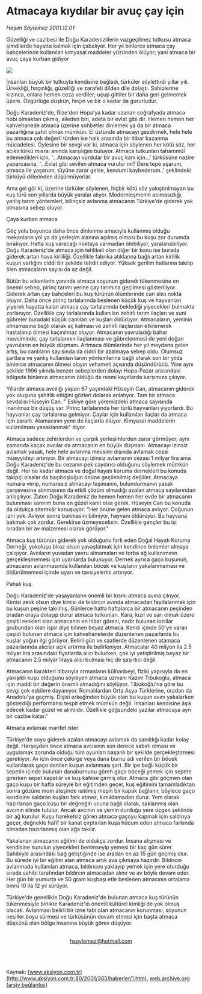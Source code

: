 # Atmacaya kıydılar bir avuç çay için

*Haşim Söylemez 2001.12.01*

<div>
 <p class="spot">
  Güzelliği ve cazibesi ile Doğu Karadenizlilerin vazgeçilmez tutkusu atmaca şimdilerde hayatta kalmak için çabalıyor. Her yıl binlerce atmaca çay bahçelerinde kullanılan kimyasal maddeler yüzünden ölüyor; yani atmaca bir avuç çaya kurban gidiyor
 </p>
 <p class="metin">
 </p>
 <img border="0" src="/web/20020415201105im_/http://www.aksiyon.com.tr/2001/365/resimler/atmaca.jpg"/>
 <p class="metin">
  İnsanları büyük bir tutkuyla kendisine bağladı, türküler söylettirdi yıllar yılı. Ürkekliği, hırçınlığı, güzelliği ve zarafeti dilden dile dolaştı. Sahiplerine kızınca, onlara hemen ceza verdiler; uçup gittiler bir daha geri gelmemek üzere. Özgürlüğe düşkün, hırçın ve bir o kadar da gururludur.
 </p>
 <p class="metin">
  Doğu Karadeniz'de, Rize'den Hopa'ya kadar uzanan coğrafyada atmaca hobi olmaktan çıkmış, aileden biri, adeta bir evlat gibi dir. Hemen hemen her kahvehanede atmaca üzerine sohbetler dinlemek ya da bir atmaca pazarlığına şahit olmak mümkün. El üstünde atmacayı gezdirmek, hele hele bu atmaca çok değerli türden ise  halk arasında bir itibar kazanma mücadelesi. Öylesine bir sevgi var ki, atmaca için söylenen her kötü söz, her acıklı türkü mısraı anında karşılığını buluyor. Atmaca tutkunları tahammül edemedikleri için, '...Atmacayı vurdular bir avuç kanı için...' türküsüne nazire yaparcasına, '...Evlat gibi sevilen atmaca vurulur mi? Dere tepe aşarum, atmaca ile yaşarum, tüyüne zarar gelse, kendumi kaybederum..' şeklindeki türküyü dillerinden düşürmüyorlar.
 </p>
 <p class="metin">
  Ama gel gör ki, üzerine türküler söylenen, hiçbir kötü söz yakıştırılmayan bu kuş türü son yıllarda büyük yaralar alıyor. Modernleşmenin acımasızlığı, yanlış tarım yöntemleri, bilinçsiz avlanma atmacanın Türkiye'de giderek yok olmasına sebep oluyor.
 </p>
 <p class="metin">
  Çaya kurban atmaca
 </p>
 <p class="metin">
  Göç yolu boyunca daha önce dinlenme amacıyla kullanmış olduğu mekanların yol ya da yerleşim alanına açılmış olması bu kuşu zor durumda bırakıyor. Hatta kuş varacağı noktaya varmadan ölebiliyor, yaralanabiliyor. Doğu Karadeniz'de atmaca için tehlikeli olan diğer bir konu ise burada giderek artan hava kirliliği. Özellikle fabrika atıklarına bağlı artan kirlilik kuşun varlığını ciddi bir şekilde tehdit ediyor. Yüksek gerilim hatlarına takılıp ölen atmacaların sayısı da az değil.
 </p>
 <p class="metin">
  Bütün bu etkenlerin yanında atmaca soyunun giderek tükenmesine en önemli sebep, pirinç tarımı yerine çay tarımına geçilmesi gösteriliyor. Giderek artan çay bahçeleri bu kuş türünün ölümlerinde can alıcı nokta oluyor. Daha önce pirinç tarlalarında beslenen küçük kuş ve hayvanları yiyerek hayatta kalan atmaca çay tarlalarında beklediği yiyecekleri bulmakta zorlanıyor. Özellikle çay tarlalarında kullanılan zehirli tarım ilaçları ve suni gübreler buradaki küçük canlıları ve kuşları öldürüyor. Atmacaların, yeminin olmamasına bağlı olarak aç kalması ve zehirli ilaçlardan etkilenerek hastalanıp ölmesi kaçınılmaz oluyor. Atmacanın yavruladığı bahar mevsiminde, çay tarlalarının ilaçlanması ve gübrelenmesi de yeni doğan yavruların en büyük düşmanı. Artmaca ölümlerinde her yıl meydana gelen artış, bu canlıların sayısında da ciddi bir azalmaya sebep oldu. Olumsuz şartlara ve yanlış kullanılan tarım yöntemlerine bağlı olarak son bir yılda binlerce atmacanın ölmesi olayın vehameti açısında düşündürücü. Yine aynı şekilde 1996 yılında benzer sebeplerden dolayı Hopa-Pazar arasındaki bölgede binlerce atmacanın öldüğü de resmi kayıtlarda karşımıza çıkıyor.
 </p>
 <p class="metin">
  Yıllardır atmaca avcılığı yapan 67 yaşındaki Hüseyin Can, atmacanın giderek yok oluşuna şahitlik ettiğini gözleri dolarak anlatıyor. Tam bir atmaca sevdalısı Hüseyin Can. " Eskiye göre yöremizdeki atmaca sayısında inanılmaz bir düşüş var. Pirinç tarlalarında her türlü hayvanları yiyorlardı. Bu hayvanlar çay tarlalarına gelmiyor. Çaylar için kullanılan ilaçlar da atmaca için zararlı. Atamacının yemi de ilaçlarla ölüyor. Kimyasal maddelerin kullanılması yasaklanmalı" diyor.
 </p>
 <p class="metin">
  Atmaca sadece zehirlerden ve çarpık yerleşimlerden zarar görmüyor, aynı zamanda kaçak avcılar da atmacanın en büyük düşmanı. Atmacayı izinsiz avlamak yasak, hele hele avlanma mevsimi dışında avlamak cezai müeyyideyi artırıyor. Bir atmacayı izinsiz avlamanın cezası 1 milyar lira ama Doğu Karadeniz'de bu cezanın pek caydırıcı olduğunu söylemek mümkün değil. Her ne kadar atmaca ve doğal hayatı koruma dernekleri bu konuda takipçi olsalar da başıboşluğun önüne geçilebilmiş değiller. Atmacaya numara verip, numarasız atmacayı taşımanın, bulundurmanın yasak çerçevesine alınmasının da etkili çözüm olmadığı azalan atmaca sayılarından anlaşılıyor. Zaten Doğu Karadeniz'de hemen hemen her evde bir atmacanın bulunması sanırım buna en güzel kanıt olsa gerek. Hüseyin Can bu konuda da oldukça sitemkâr konuşuyor: "Her önüne gelen atmaca avlıyor. Çoğunun izni yok. Avlıyor sonra bakmasını bilmiyor, hayvanı öldürüyor. Bu hayvana bakmak çok zordur. Gerekirse üzmeyeceksin. Özellikle gençler bu işi sıradan bir av malzemesi olarak görüyor."
 </p>
 <p class="metin">
  Atmaca kuş türünün giderek yok olduğunu fark eden Doğal Hayatı Koruma Derneği, yokoluşu biraz olsun yavaşlatmak için kendince önlemler almaya çalışıyor. Avcıların yuvadan yavru almamaları ve torba ağ kullanımının gerçekleşmemesi için uyarılarda bulunuyor. Dernek ayrıca gaço kuşunun, atmacanın avlanmasında kullanılan böcek ve kuşların yakalanmaması ve öldürülmemesi içinde uyarı ve tavsiyelerini artırıyor.
 </p>
 <p class="metin">
  Pahalı kuş
 </p>
 <p class="metin">
  Doğu Karadeniz'de yaşayanların önemli bir kısmı atmaca avına çıkıyor. Kimisi zevk olsun diye kimisi de bıldırcın avında atmacadan faydalanmak için bu kuşun peşine takılmış. Günlerce hatta haftalarca bir atmacanın peşinden oradan oraya dolaşıp durur atmaca tutkunları. Kara, kızıl ve sarı olmak üzere çeşitli renkleri olan atmacanın en itibar göreni, nadir bulunan kızıllar grubundan olan ispir diye bilinen beyaz atmaca. Kendi içinde 50'ye varan çeşidi bulunan atmaca için kahvehanelerde düzenlenen pazarlarda bu kuşlar yoğun ilgi görüyor. Belirli gün ve saatlerde düzenlenen atamaca pazarlarında alıcılar açık artırma ile belirleniyor. Atmacalar 40 milyon ila 2.5 milyar lira arasındaki fiyatlarda alıcı bulurken, çok iyi yetiştirilmiş beyaz bir atmacanın 2.5 milyar liraya alıcı bulması hiç de şaşırtıcı değil.
 </p>
 <p class="metin">
  Atmacanın karakteri itibarıyla ormanların külhanbeyi, fiziki yapısıyla da en yakışıklı kuşu olduğunu söyleyen atmaca uzmanı Kazım Tibukoğlu, atmaca için maddi bir değerin önemli olmadığını söylüyor. Tibukoğlu'na göre bu sevgi çok eskilere dayanıyor. Romalılardan Orta Asya Türklerine, oradan da Anadolu'ya geçmiş. Dişisi erkeğinden büyük olan bu kuşun avını yakalarken gösterdiği performansı tespit etmek mümkün değil. İnsanları kendisine âşık edecek kadar güzel ve alımlıdır. Özellikle göğsündeki yazılar atmacaya ayrı bir cazibe katar."
 </p>
 <p class="metin">
  Atmaca avlamak marifet ister
 </p>
 <p class="metin">
  Türkiye'de soyu giderek azalan atmacayı avlamak da sanıldığı kadar kolay değil. Herşeyden önce atmaca avcısının son derece sabırlı olması ve uygulamak zorunda olduğu tüm oyunları başarılı bir şekilde gerçekleştirmesi gerekiyor. Av için önce çekirge veya dana burnu adı verilen bir böcek kullanılarak gaço denilen kuşun avlanması şart. Bir ipe bağlı küçük bir sepetin içinde bulunan danaburnunu gören gaço böceği yemek için sepete girerken sepet kapatılır ve kuş kafese girmiş olur. Atmaca gibi göçmen olan gaço kuşu bir hafta süreyle bir eğitimden geçer, kuş eğitimini tamamladıktan sonra gözüne mum ateşinde ısıtılmış meşin bir kapak bağlanır, böylece gaço kendisine saldıran kuşları fark etmez, kımıldamadan durur. Yem olarak hazırlanan gaço kuşu bir değneğin ucuna bağlı olarak, saklanmış olan avcının elinde tutulur. Ancak avcının ve yemin durduğu yere üçgen şeklinde bir ağ kurulur. Kuşu hareketsiz gören atmaca gaçoyu kapmak için saldırıya geçer, değnekle hafif bir kanat çırptırılan kuşa hücum eden atmaca farkında olmadan hazırlanmış olan ağa takılır.
 </p>
 <p class="metin">
  Yakalanan atmacanın eğitimi de oldukça zordur. İnsana alışması ve kendisine sunulun yiyecekleri benimseyip yemesi bir kaç gün sürer. Sahibiyle arasındaki bağ geliştiğinde ise aradan en az 15 gün geçmiş olur. Bu sürede iyi bir eğitim alan atmaca artık ava çıkmaya hazırdır. Bıldırcın avlanmada kullanılan atmaca, bıldırıcını yaklayıp yemek için yere oturduğu sırada sahibi tarafından bıldırcın atmacadan alınır ve av böyle devam eder. Her gün bir yumurta ve 50 gram kuşbaşı etle beslenen atmacının ortalama ömrü 10 ila 12 yıl sürüyor.
 </p>
 <p class="metin">
  Türkiye'de genellikle Doğu Karadeniz'de bulunan atmaca kuş türünün tükenmesiyle birlikte Karadeniz'in önemli kültürel kimliği de yok olmuş olacak. Avlanması belirli bir izne tabi olan atmacanın korunması, soyunun nesiller boyu sürmesi ve  türküsünün devam etmesi için  başta atmaca düşkünü olan bölge insanına büyük görev düşüyor.
 </p>
 <br/>
 <center>
  <a class="anaorta" href="http://web.archive.org/web/20020415201105/mailto:hsoylemez@hotmail.com">
   hsoylemez@hotmail.com
  </a>
 </center>
 <br/>
 <br/>
 <br/>
</div>

Kaynak: [www.aksiyon.com.tr](http://www.aksiyon.com.tr:80/2001/365/haberler/1.htm), [web.archive.org (arşiv bağlantısı)](http://web.archive.org/web/20020415201105/http://www.aksiyon.com.tr:80/2001/365/haberler/1.htm)
